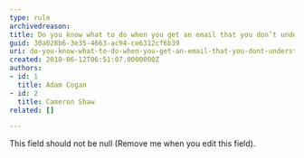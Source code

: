 ```yaml
---
type: rule
archivedreason: 
title: Do you know what to do when you get an email that you don’t understand?
guid: 30a028b6-3e35-4663-ac94-ce6312cf6b39
uri: do-you-know-what-to-do-when-you-get-an-email-that-you-dont-understand
created: 2010-06-12T06:51:07.0000000Z
authors:
- id: 1
  title: Adam Cogan
- id: 2
  title: Cameron Shaw
related: []

---
```



This field should not be null (Remove me when you edit this field).
<br><excerpt class='endintro'></excerpt><br>




